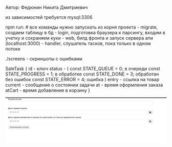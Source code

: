 Автор: Федюнин Никита Дмитриевич

из зависимостей требуется mysql:3306

npm run:
    # все команды нужно запускать из корня проекта
    - migrate, создаем таблицу в бд
    - login,   подготовка браузера к парсингу, входим в учетку и сохраняем куки
    - web,     билд фронта и запуск сервера апи (localhost:3000)
    - handler, слушатель тасков, пока только в одном потоке

./screens      - скриншоты с ошибками

SaleTask {
    id       - ключ
    status   - (
        const STATE_QUEUE       = 0; в очереди
        const STATE_PROGRESS    = 1; в обработке
        const STATE_DONE        = 3; обработан без ошибок
        const STATE_ERROR       = 4; ошибка
    )
    entry    - ссылка на товар
    current  - сообщение о состоянии задачи
    at       - время оформления заказа
    atCart   - время добавления в корзину
}

![image](https://raw.githubusercontent.com/heid9001/ozon-sales-bot/master/sales-bot.png)
